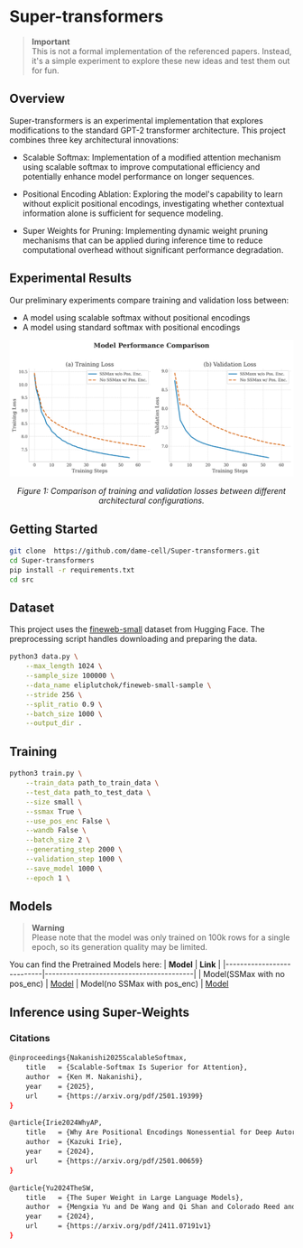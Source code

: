 # Super-transformers
> **Important**  
> This is not a formal implementation of the referenced papers. Instead, it's a simple experiment to explore these new ideas and test them out for fun.


## Overview
Super-transformers is an experimental implementation that explores modifications to the standard GPT-2 transformer architecture. This project combines three key architectural innovations:

- Scalable Softmax: Implementation of a modified attention mechanism using scalable softmax to improve computational efficiency and potentially enhance model performance on longer sequences.

- Positional Encoding Ablation: Exploring the model's capability to learn without explicit positional encodings, investigating whether contextual information alone is sufficient for sequence modeling.

- Super Weights for Pruning: Implementing dynamic weight pruning mechanisms that can be applied during inference time to reduce computational overhead without significant performance degradation.


## Experimental Results
Our preliminary experiments compare training and validation loss between:

- A model using scalable softmax without positional encodings
- A model using standard softmax with positional encodings

<p align="center">
  <img src="src/images/model_comparison.png" alt="Model Comparison" width="800"/>
</p>

<p align="center">
  <em>Figure 1: Comparison of training and validation losses between different architectural configurations.</em>
</p>

## Getting Started
```bash
git clone  https://github.com/dame-cell/Super-transformers.git
cd Super-transformers
pip install -r requirements.txt 
cd src
```

## Dataset
This project uses the [fineweb-small](https://huggingface.co/datasets/eliplutchok/fineweb-small-sample) dataset from Hugging Face. The preprocessing script handles downloading and preparing the data.


```bash
python3 data.py \
    --max_length 1024 \
    --sample_size 100000 \
    --data_name eliplutchok/fineweb-small-sample \
    --stride 256 \
    --split_ratio 0.9 \
    --batch_size 1000 \
    --output_dir .

```
## Training 

```bash 
python3 train.py \
    --train_data path_to_train_data \
    --test_data path_to_test_data \
    --size small \
    --ssmax True \
    --use_pos_enc False \
    --wandb False \
    --batch_size 2 \
    --generating_step 2000 \
    --validation_step 1000 \
    --save_model 1000 \
    --epoch 1 \
```
## Models 

> **Warning**  
> Please note that the model was only trained on 100k rows for a single epoch, so its generation quality may be limited.

You can find the Pretrained Models here: 
| **Model**             | **Link**                               |
|---------------------------|-----------------------------------------|
| Model(SSMax with no pos_enc)                      | [Model](https://huggingface.co/damerajee/super-transformers-model/blob/main/best_model.pth) 
| Model(no SSMax with pos_enc)                      |  [Model](https://huggingface.co/damerajee/super-transformers-model/blob/main/best_model_2.pth) 

## Inference using Super-Weights

### Citations

```bash
@inproceedings{Nakanishi2025ScalableSoftmax,
    title   = {Scalable-Softmax Is Superior for Attention},
    author  = {Ken M. Nakanishi},
    year    = {2025},
    url     = {https://arxiv.org/pdf/2501.19399}
}
```

```bash
@article{Irie2024WhyAP,
    title   = {Why Are Positional Encodings Nonessential for Deep Autoregressive Transformers? Revisiting a Petroglyph},
    author  = {Kazuki Irie},
    year    = {2024},
    url     = {https://arxiv.org/pdf/2501.00659}
}
```

```bash
@article{Yu2024TheSW,
    title   = {The Super Weight in Large Language Models},
    author  = {Mengxia Yu and De Wang and Qi Shan and Colorado Reed and Alvin Wan},
    year    = {2024},
    url     = {https://arxiv.org/pdf/2411.07191v1}
}
```
